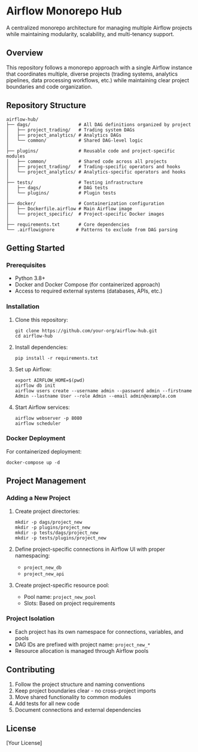 # Airflow Monorepo Hub

A centralized monorepo architecture for managing multiple Airflow projects while maintaining modularity, scalability, and multi-tenancy support.

## Overview

This repository follows a monorepo approach with a single Airflow instance that coordinates multiple, diverse projects (trading systems, analytics pipelines, data processing workflows, etc.) while maintaining clear project boundaries and code organization.

## Repository Structure

```
airflow-hub/
├── dags/                  # All DAG definitions organized by project
│   ├── project_trading/   # Trading system DAGs
│   ├── project_analytics/ # Analytics DAGs
│   └── common/            # Shared DAG-level logic
│
├── plugins/               # Reusable code and project-specific modules
│   ├── common/            # Shared code across all projects
│   ├── project_trading/   # Trading-specific operators and hooks
│   └── project_analytics/ # Analytics-specific operators and hooks
│
├── tests/                 # Testing infrastructure
│   ├── dags/              # DAG tests
│   └── plugins/           # Plugin tests
│
├── docker/                # Containerization configuration
│   ├── Dockerfile.airflow # Main Airflow image
│   └── project_specific/  # Project-specific Docker images
│
├── requirements.txt       # Core dependencies
└── .airflowignore        # Patterns to exclude from DAG parsing
```

## Getting Started

### Prerequisites

- Python 3.8+
- Docker and Docker Compose (for containerized approach)
- Access to required external systems (databases, APIs, etc.)

### Installation

1. Clone this repository:
   ```
   git clone https://github.com/your-org/airflow-hub.git
   cd airflow-hub
   ```

2. Install dependencies:
   ```
   pip install -r requirements.txt
   ```

3. Set up Airflow:
   ```
   export AIRFLOW_HOME=$(pwd)
   airflow db init
   airflow users create --username admin --password admin --firstname Admin --lastname User --role Admin --email admin@example.com
   ```

4. Start Airflow services:
   ```
   airflow webserver -p 8080
   airflow scheduler
   ```

### Docker Deployment

For containerized deployment:

```
docker-compose up -d
```

## Project Management

### Adding a New Project

1. Create project directories:
   ```
   mkdir -p dags/project_new
   mkdir -p plugins/project_new
   mkdir -p tests/dags/project_new
   mkdir -p tests/plugins/project_new
   ```

2. Define project-specific connections in Airflow UI with proper namespacing:
   - `project_new_db`
   - `project_new_api`

3. Create project-specific resource pool:
   - Pool name: `project_new_pool`
   - Slots: Based on project requirements

### Project Isolation

- Each project has its own namespace for connections, variables, and pools
- DAG IDs are prefixed with project name: `project_new_*`
- Resource allocation is managed through Airflow pools

## Contributing

1. Follow the project structure and naming conventions
2. Keep project boundaries clear - no cross-project imports
3. Move shared functionality to common modules
4. Add tests for all new code
5. Document connections and external dependencies

## License

[Your License]
